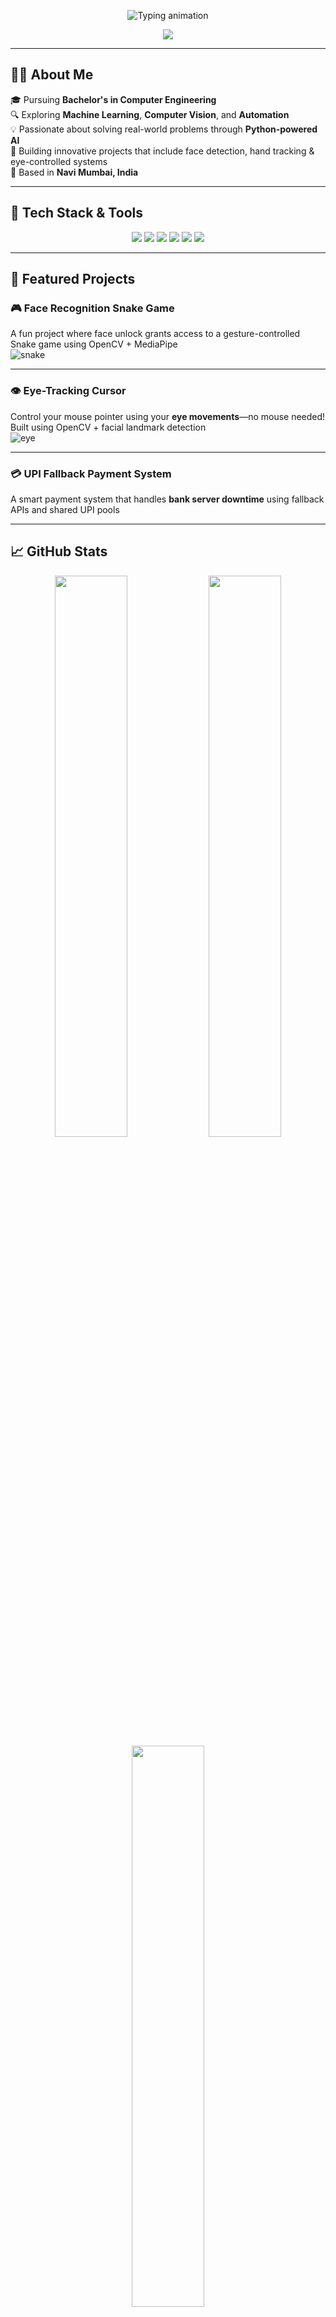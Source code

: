 <!-- HEADER -->
<p align="center">
  <img src="https://readme-typing-svg.demolab.com?font=Fira+Code&weight=600&size=24&pause=1000&center=true&vCenter=true&width=435&lines=Hi+I'm+Pranay+Pelapkar;Python+Developer+%7C+ML+Enthusiast;I+build+tech+that+sees%2C+thinks+%26+acts" alt="Typing animation" />
</p>

<p align="center">
  <img src="https://capsule-render.vercel.app/api?type=waving&color=0:00C9FF,100:92FE9D&height=120&section=header&text=Welcome%20to%20My%20GitHub!&fontSize=30&fontColor=ffffff&animation=twinkling" />
</p>

---

## 👨‍💻 About Me

🎓 Pursuing **Bachelor's in Computer Engineering**  
🔍 Exploring **Machine Learning**, **Computer Vision**, and **Automation**  
💡 Passionate about solving real-world problems through **Python-powered AI**  
🚀 Building innovative projects that include face detection, hand tracking & eye-controlled systems  
📍 Based in **Navi Mumbai, India**

---

## 💼 Tech Stack & Tools

<p align="center">
  <img src="https://img.shields.io/badge/Python-%233776AB?style=for-the-badge&logo=python&logoColor=white" />
  <img src="https://img.shields.io/badge/OpenCV-%23004888?style=for-the-badge&logo=opencv&logoColor=white" />
  <img src="https://img.shields.io/badge/MediaPipe-%23FF6F00?style=for-the-badge" />
  <img src="https://img.shields.io/badge/Tkinter-%2300A98F?style=for-the-badge" />
  <img src="https://img.shields.io/badge/Flask-%23000000?style=for-the-badge&logo=flask&logoColor=white" />
  <img src="https://img.shields.io/badge/GitHub-%23181717?style=for-the-badge&logo=github&logoColor=white" />
</p>

---

## 🧠 Featured Projects

### 🎮 Face Recognition Snake Game  
A fun project where face unlock grants access to a gesture-controlled Snake game using OpenCV + MediaPipe  
![snake](https://media.giphy.com/media/WoD6JZnwap6s8/giphy.gif)

---

### 👁️ Eye-Tracking Cursor  
Control your mouse pointer using your **eye movements**—no mouse needed!  
Built using OpenCV + facial landmark detection  
![eye](https://media.giphy.com/media/kH5oTYvPg5ZPo/giphy.gif)

---

### 💳 UPI Fallback Payment System  
A smart payment system that handles **bank server downtime** using fallback APIs and shared UPI pools

---

## 📈 GitHub Stats

<p align="center">
  <img src="https://github-readme-stats.vercel.app/api?username=Pranay096&show_icons=true&theme=react&hide_border=true&count_private=true" width="48%" />
  <img src="https://streak-stats.demolab.com?user=Pranay096&theme=react&hide_border=true" width="48%" />
  <br />
  <img src="https://github-readme-stats.vercel.app/api/top-langs/?username=Pranay096&layout=compact&theme=react&hide_border=true" width="48%" />
</p>

---

## 📫 Connect With Me

<p align="center">
  <a href="mailto:pranaypelapkar11@gmail.com"><img src="https://img.shields.io/badge/Gmail-D14836?style=for-the-badge&logo=gmail&logoColor=white" /></a>
  <a href="https://www.linkedin.com/in/pranay-pelapkar-3591b4333/"><img src="https://img.shields.io/badge/LinkedIn-0077B5?style=for-the-badge&logo=linkedin&logoColor=white" /></a>
  <a href="https://github.com/Pranay096"><img src="https://img.shields.io/badge/GitHub-100000?style=for-the-badge&logo=github&logoColor=white" /></a>
</p>

---

<p align="center">
  <img src="https://capsule-render.vercel.app/api?type=waving&color=0:00C9FF,100:92FE9D&height=120&section=footer"/>
</p>
